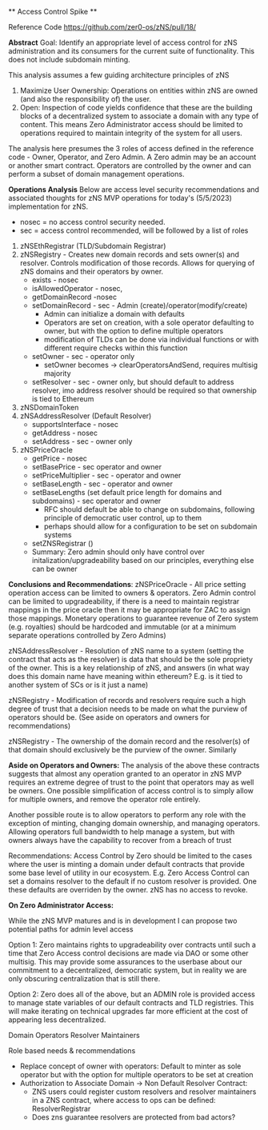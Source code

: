 ** Access Control Spike **

Reference Code https://github.com/zer0-os/zNS/pull/18/

**Abstract** 
Goal: Identify an appropriate level of access control for zNS administration and its consumers for the current suite of functionality. This does not include subdomain minting.  

This analysis assumes a few guiding architecture principles of zNS
1. Maximize User Ownership:  Operations on entities within zNS are owned (and also the responsibility of) the user. 
2. Open: Inspection of code yields confidence that these are the building blocks of a decentralized system to associate a domain with any type of content.  This means Zero Administrator access should be limited to operations required to maintain integrity of the system for all users. 

The analysis here presumes the 3 roles of access defined in the reference code - Owner, Operator, and Zero Admin. A Zero admin may be an account or another smart contract. Operators are controlled by the owner and can perform a subset of domain management operations. 

**Operations Analysis**
Below are access level security recommendations and associated thoughts for zNS MVP operations for today's (5/5/2023) implementation for zNS. 
* nosec = no access control security needed. 
* sec = access control recommended, will be followed by a list of roles

1. zNSEthRegistrar (TLD/Subdomain Registrar)
2. zNSRegistry - Creates new domain records and sets owner(s) and resolver. Controls modification of those records. Allows for querying of zNS domains and their operators by owner.
    * exists - nosec
    * isAllowedOperator - nosec,
    * getDomainRecord -nosec
    * setDomainRecord - sec - Admin (create)/operator(modify/create)
        * Admin can initialize a domain with defaults 
        * Operators are set on creation, with a sole operator defaulting to owner, but with the option to define multiple operators
        * modification of TLDs can be done via individual functions or with different require checks within this function
    * setOwner - sec - operator only
        * setOwner becomes -> clearOperatorsAndSend, requires multisig majority 
    * setResolver - sec - owner only, but should default to address resolver, imo address resolver should be required so that ownership is tied to Ethereum
3. zNSDomainToken
4. zNSAddressResolver (Default Resolver)
    * supportsInterface - nosec
    * getAddress - nosec
    * setAddress - sec - owner only
5. zNSPriceOracle
    * getPrice - nosec
    * setBasePrice - sec operator and owner 
    * setPriceMultiplier - sec - operator and owner
    * setBaseLength - sec - operator and owner
    * setBaseLengths (set default price length for domains and subdomains) - sec operator and owner
        * RFC should default be able to change on subdomains, following principle of democratic user control, up to them
        * perhaps should allow for a configuration to be set on subdomain systems
    * setZNSRegistrar ()
    * Summary: Zero admin should only have control over initalization/upgradeability based on our principles, everything else can be owner

**Conclusions and Recommendations**:
zNSPriceOracle - All price setting operation access can be limited to owners & operators. Zero Admin control can be limited to upgradeability, if there is a need to maintain registrar mappings in the price oracle then it may be appropriate for ZAC to assign those mappings. Monetary operations to guarantee revenue of Zero system (e.g. royalties) should be hardcoded and immutable (or at a minimum separate operations controlled by Zero Admins)


zNSAddressResolver - Resolution of zNS name to a system (setting the contract that acts as the resolver) is data that should be the sole propriety of the owner. This is a key relationship of zNS, and answers (in what way does this domain name have meaning within ethereum? E.g. is it tied to another system of SCs or is it just a name)


zNSRegistry - Modification of records and resolvers require such a high degree of trust that a decision needs to be made on what the purview of operators should be. (See aside on operators and owners for recommendations)


zNSRegistry - The ownership of the domain record and the resolver(s) of that domain should exclusively be the purview of the owner.  Similarly 

**Aside on Operators and Owners:**
The analysis of the above these contracts suggests that almost any operation granted to an operator in zNS MVP requires an extreme degree of trust to the point that operators may as well be owners. One possible simplification of access control is to simply allow for multiple owners, and remove the operator role entirely.  

Another possible route is to allow operators to perform any role with the exception of minting, changing domain ownership, and managing operators. Allowing operators full bandwidth to help manage a system, but with owners always have the capability to recover from a breach of trust

Recommendations: Access Control by Zero should be limited to the cases where the user is minting a domain under default contracts that provide some base level of utility in our ecosystem. E.g. Zero Access Control can set a domains resolver to the default if no custom resolver is provided. One these defaults are overriden by the owner. zNS has no access to revoke.


**On Zero Administrator Access:**

While the zNS MVP matures and is in development I can propose two potential paths for admin level access


Option 1:
 Zero maintains rights to upgradeability over contracts until such a time that Zero Access control decisions are made via DAO or some other multisig. This may provide some assurances to the userbase about our commitment to a decentralized, democratic system, but in reality we are only obscuring centralization that is still there.

Option 2:
 Zero does all of the above, but an ADMIN role is provided access to manage state variables of our default contracts and TLD registries. This will make iterating on technical upgrades far more efficient at the cost of appearing less decentralized. 
 




Domain Operators
Resolver Maintainers

Role based needs & recommendations
* Replace concept of owner with operators: Default to minter as sole operator but with the option for multiple operators to be set at creation
* Authorization to Associate Domain -> Non Default Resolver Contract:
    * ZNS users could register custom resolvers and resolver maintainers in a ZNS contract, where access to ops can be defined: ResolverRegistrar
    * Does zns guarantee resolvers are protected from bad actors?